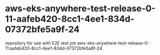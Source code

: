 # aws-eks-anywhere-test-release-0-11-aafeb420-8cc1-4ee1-834d-07372bfe5a9f-24
repository for use with E2E test job aws-eks-anywhere-test-release-0-11:aafeb420-8cc1-4ee1-834d-07372bfe5a9f-24
